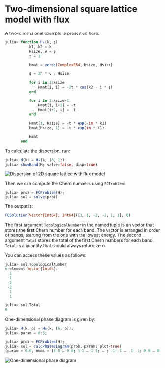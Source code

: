 # Two-dimensional square lattice model with flux

A two-dimensional example is presented here:

```julia
julia> function H₀(k, p)
           k1, k2 = k
           Hsize, ν = p
           t = 1

           Hmat = zeros(ComplexF64, Hsize, Hsize)

           ϕ = 2π * ν / Hsize

           for i in 1:Hsize
               Hmat[i, i] = -2t * cos(k2 - i * ϕ)
           end

           for i in 1:Hsize-1
               Hmat[i, i+1] = -t
               Hmat[i+1, i] = -t
           end

           Hmat[1, Hsize] = -t * exp(-im * k1)
           Hmat[Hsize, 1] = -t * exp(im * k1)

           Hmat
       end
```

To calculate the dispersion, run:

```julia
julia> H(k) = H₀(k, (6, 1))
julia> showBand(H; value=false, disp=true)
```

![Dispersion of 2D square lattice with flux model](https://github.com/KskAdch/TopologicalNumbers.jl/assets/139373570/630d8fc6-e1ee-4f0c-855e-80ee1b8c115f)


Then we can compute the Chern numbers using `FCProblem`:

```julia
julia> prob = FCProblem(H);
julia> sol = solve(prob)
```

The output is:

```julia
FCSolution{Vector{Int64}, Int64}([1, 1, -2, -2, 1, 1], 0)
```

The first argument `TopologicalNumber` in the named tuple is an vector that stores the first Chern number for each band. 
The vector is arranged in order of bands, starting from the one with the lowest energy.
The second argument `Total` stores the total of the first Chern numbers for each band.
`Total` is a quantity that should always return zero.

You can access these values as follows:

```julia
julia> sol.TopologicalNumber
6-element Vector{Int64}:
  1
  1
 -2
 -2
  1
  1

julia> sol.Total
0
```


One-dimensional phase diagram is given by:

```julia
julia> H(k, p) = H₀(k, (6, p));
julia> param = 0:6;

julia> prob = FCProblem(H);
julia> sol = calcPhaseDiagram(prob, param; plot=true)
(param = 0:6, nums = [0 0 … 0 0; 1 1 … 1 1; … ; -1 -1 … -1 -1; 0 0 … 0 0])
```

![One-dimensional phase diagram](https://github.com/KskAdch/TopologicalNumbers.jl/assets/139373570/42f0532e-03b5-4d4f-a8e1-4777a9777d13)

